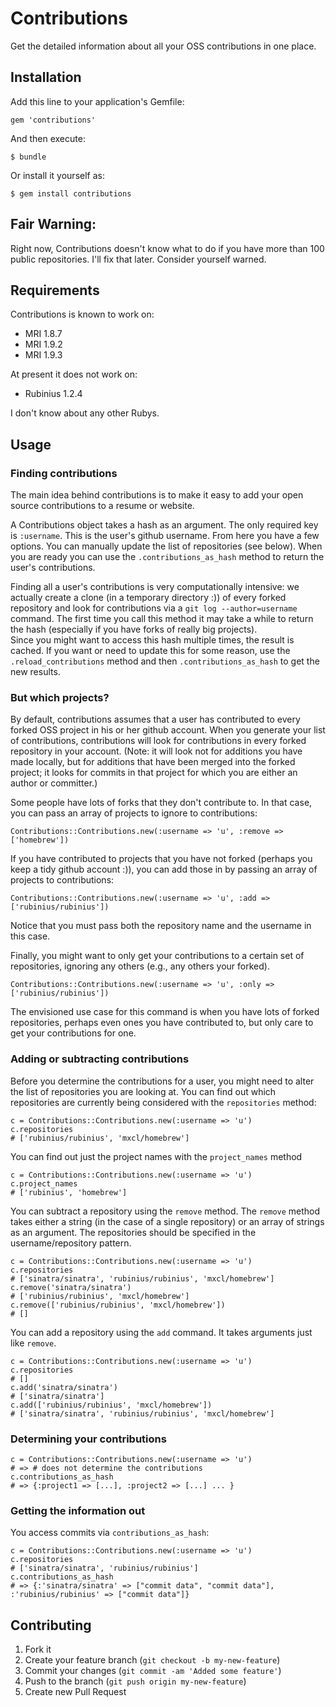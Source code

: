 # Contributions

Get the detailed information about all your OSS contributions in one 
place.

## Installation

Add this line to your application's Gemfile:

    gem 'contributions'

And then execute:

    $ bundle

Or install it yourself as:

    $ gem install contributions

## Fair Warning:

Right now, Contributions doesn't know what to do if you have more than 
100 public repositories.  I'll fix that later.  Consider yourself 
warned.

## Requirements

Contributions is known to work on:

* MRI 1.8.7
* MRI 1.9.2
* MRI 1.9.3

At present it does not work on:

* Rubinius 1.2.4

I don't know about any other Rubys.

## Usage

### Finding contributions

The main idea behind contributions is to make it easy to add your open 
source contributions to a resume or website.

A Contributions object takes a hash as an argument.  The only required 
key is `:username`.  This is the user's github username.  From here you 
have a few options.  You can manually update the list of repositories 
(see below).  When you are ready you can use the 
`.contributions_as_hash` method to return the user's contributions.

Finding all a user's contributions is very computationally intensive: we 
actually create a clone (in a temporary directory :)) of every forked 
repository and look for contributions via a `git log --author=username` 
command.  The first time you call this method it may take a while to 
return the hash (especially if you have forks of really big projects).  
Since you might want to access this hash multiple times, the result is 
cached.  If you want or need to update this for some reason, use the 
`.reload_contributions` method and then `.contributions_as_hash` to get 
the new results.

### But which projects?

By default, contributions assumes that a user has contributed to every 
forked OSS project in his or her github account.  When you generate your 
list of contributions, contributions will look for contributions in 
every forked repository in your account.  (Note: it will look not for 
additions you have made locally, but for additions that have been merged 
into the forked project; it looks for commits in that project for which 
you are either an author or committer.)

Some people have lots of forks that they don't contribute to.  In that 
case, you can pass an array of projects to ignore to contributions:

    Contributions::Contributions.new(:username => 'u', :remove => ['homebrew'])

If you have contributed to projects that you have not forked (perhaps 
you keep a tidy github account :)), you can add those in by passing an 
array of projects to contributions:

    Contributions::Contributions.new(:username => 'u', :add => ['rubinius/rubinius'])

Notice that you must pass both the repository name and the username in 
this case.

Finally, you might want to only get your contributions to a certain set 
of repositories, ignoring any others (e.g., any others your forked).

    Contributions::Contributions.new(:username => 'u', :only => ['rubinius/rubinius'])

The envisioned use case for this command is when you have lots of forked 
repositories, perhaps even ones you have contributed to, but only care 
to get your contributions for one.

### Adding or subtracting contributions

Before you determine the contributions for a user, you might need to 
alter the list of repositories you are looking at.  You can find out 
which repositories are currently being considered with the 
`repositories` method:

    c = Contributions::Contributions.new(:username => 'u')
    c.repositories
    # ['rubinius/rubinius', 'mxcl/homebrew']

You can find out just the project names with the `project_names` method

    c = Contributions::Contributions.new(:username => 'u')
    c.project_names
    # ['rubinius', 'homebrew']

You can subtract a repository using the `remove` method.  The `remove` 
method takes either a string (in the case of a single repository) or an 
array of strings as an argument.  The repositories should be specified 
in the username/repository pattern.

    c = Contributions::Contributions.new(:username => 'u')
    c.repositories
    # ['sinatra/sinatra', 'rubinius/rubinius', 'mxcl/homebrew']
    c.remove('sinatra/sinatra')
    # ['rubinius/rubinius', 'mxcl/homebrew']
    c.remove(['rubinius/rubinius', 'mxcl/homebrew'])
    # []

You can add a repository using the `add` command.  It takes arguments 
just like `remove`.

    c = Contributions::Contributions.new(:username => 'u')
    c.repositories
    # []
    c.add('sinatra/sinatra')
    # ['sinatra/sinatra']
    c.add(['rubinius/rubinius', 'mxcl/homebrew'])
    # ['sinatra/sinatra', 'rubinius/rubinius', 'mxcl/homebrew']

### Determining your contributions

    c = Contributions::Contributions.new(:username => 'u')
    # => # does not determine the contributions
    c.contributions_as_hash
    # => {:project1 => [...], :project2 => [...] ... }

### Getting the information out

You access commits via `contributions_as_hash`:

    c = Contributions::Contributions.new(:username => 'u')
    c.repositories
    # ['sinatra/sinatra', 'rubinius/rubinius']
    c.contributions_as_hash
    # => {:'sinatra/sinatra' => ["commit data", "commit data"], :'rubinius/rubinius' => ["commit data"]}


## Contributing

1. Fork it
2. Create your feature branch (`git checkout -b my-new-feature`)
3. Commit your changes (`git commit -am 'Added some feature'`)
4. Push to the branch (`git push origin my-new-feature`)
5. Create new Pull Request
